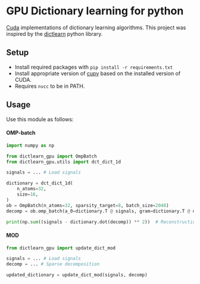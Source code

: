 # GPU Dictionary learning for python

[Cuda](https://en.wikipedia.org/wiki/CUDA) implementations of dictionary learning algorithms. This project was inspired by the [dictlearn](https://github.com/permfl/dictlearn) python library.

## Setup
- Install required packages with `pip install -r requirements.txt`
- Install appropriate version of [cupy](https://docs.cupy.dev/en/stable/install.html#installing-cupy) based on the installed version of CUDA.
- Requires `nvcc` to be in PATH.

## Usage
Use this module as follows:

#### OMP-batch
```py
import numpy as np

from dictlearn_gpu import OmpBatch
from dictlearn_gpu.utils import dct_dict_1d

signals = ... # Load signals

dictionary = dct_dict_1d(
    n_atoms=32,
    size=16,
)
ob = OmpBatch(n_atoms=32, sparsity_target=8, batch_size=2048)
decomp = ob.omp_batch(a_0=dictionary.T @ signals, gram=dictionary.T @ dictionary)

print(np.sum((signals - dictionary.dot(decomp)) ** 2))  # Reconstruction error
```

#### MOD
```py
from dictlearn_gpu import update_dict_mod

signals = ... # Load signals
decomp = ... # Sparse decomposition

updated_dictionary = update_dict_mod(signals, decomp)
```
